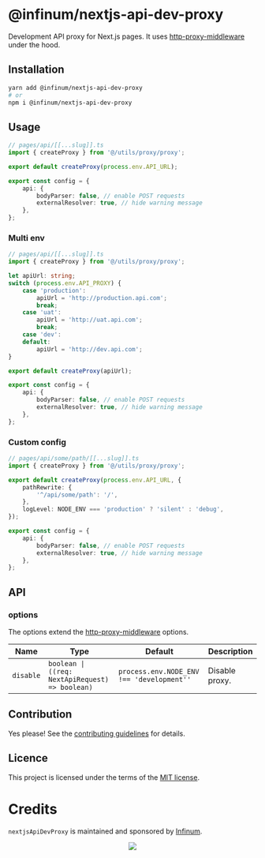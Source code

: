 # @infinum/nextjs-api-dev-proxy

Development API proxy for Next.js pages. It uses [http-proxy-middleware](https://github.com/chimurai/http-proxy-middleware) under the hood.

## Installation

```sh
yarn add @infinum/nextjs-api-dev-proxy
# or
npm i @infinum/nextjs-api-dev-proxy
```

## Usage

```ts
// pages/api/[[...slug]].ts
import { createProxy } from '@/utils/proxy/proxy';

export default createProxy(process.env.API_URL);

export const config = {
	api: {
		bodyParser: false, // enable POST requests
		externalResolver: true, // hide warning message
	},
};
```

### Multi env

```ts
// pages/api/[[...slug]].ts
import { createProxy } from '@/utils/proxy/proxy';

let apiUrl: string;
switch (process.env.API_PROXY) {
	case 'production':
		apiUrl = 'http://production.api.com';
		break;
	case 'uat':
		apiUrl = 'http://uat.api.com';
		break;
	case 'dev':
	default:
		apiUrl = 'http://dev.api.com';
}

export default createProxy(apiUrl);

export const config = {
	api: {
		bodyParser: false, // enable POST requests
		externalResolver: true, // hide warning message
	},
};
```

### Custom config

```ts
// pages/api/some/path/[[...slug]].ts
import { createProxy } from '@/utils/proxy/proxy';

export default createProxy(process.env.API_URL, {
	pathRewrite: {
		'^/api/some/path': '/',
	},
	logLevel: NODE_ENV === 'production' ? 'silent' : 'debug',
});

export const config = {
	api: {
		bodyParser: false, // enable POST requests
		externalResolver: true, // hide warning message
	},
};
```

## API

### options

The options extend the [http-proxy-middleware](https://www.npmjs.com/package/http-proxy-middleware) options.

| Name      | Type                                            | Default                                   | Description    |
| --------- | ----------------------------------------------- | ----------------------------------------- | -------------- |
| `disable` | `boolean \| ((req: NextApiRequest) => boolean)` | `process.env.NODE_ENV !== 'development''` | Disable proxy. |

## Contribution

Yes please! See the [contributing guidelines](https://github.com/infinum/react-nuts-and-bolts/blob/master/CONTRIBUTING.md) for details.

## Licence

This project is licensed under the terms of the [MIT license](https://github.com/infinum/react-nuts-and-bolts/blob/master/LICENSE).

# Credits

`nextjsApiDevProxy` is maintained and sponsored by
[Infinum](https://www.infinum.com).

<p align="center">
  <a href='https://infinum.com'>
    <picture>
        <source srcset="https://assets.infinum.com/brand/logo/static/white.svg" media="(prefers-color-scheme: dark)">
        <img src="https://assets.infinum.com/brand/logo/static/default.svg">
    </picture>
  </a>
</p>

